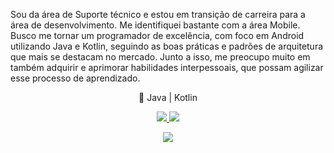 
Sou da área de Suporte técnico e estou em transição de carreira para a área de desenvolvimento. Me identifiquei bastante com a área Mobile.
Busco me tornar um programador de excelência, com foco em Android utilizando Java e Kotlin, seguindo as boas práticas e padrões de arquitetura que mais se destacam no mercado. Junto a isso, me preocupo muito em também adquirir e aprimorar habilidades interpessoais, que possam agilizar esse processo de aprendizado.

<p align="center">
🚀 Java | Kotlin
</p>
<p align="center">
  <a href="https://github.com/jeduardosa" alt="GitHub">
    <img src="https://img.shields.io/badge/-GitHub-000?style=flat-square&logo=Github&logoColor=white" />
  </a>
  <a href="https://www.linkedin.com/in/eduardomegha" alt="LinkedIn">
    <img src="https://img.shields.io/badge/-LinkedIn-blue?style=flat-square&logo=Linkedin&logoColor=white" />
  </a>
</p>

<div align="center">
<img align="center" src="https://github-readme-stats.vercel.app/api/top-langs/?username=jeduardosa&layout=compact&theme=buefy&hide_border=true" />
</div>
